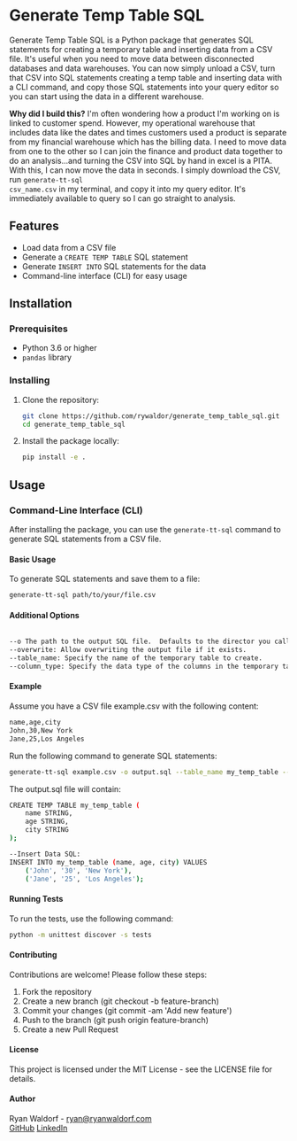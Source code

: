 # Generate Temp Table SQL

Generate Temp Table SQL is a Python package that generates SQL statements for creating a temporary table and inserting data from a CSV file.  It's useful when you need to move data between disconnected databases and data warehouses.  You can now simply unload a CSV, turn that CSV into SQL statements creating a temp table and inserting data with a CLI command, and copy those SQL statements into your query editor so you can start using the data in a different warehouse.

<b>Why did I build this?</b>  I'm often wondering how a product I'm working on is linked to customer spend.  However, my operational warehouse that includes data like the dates and times customers used a product is separate from my financial warehouse which has the billing data.  I need to move data from one to the other so I can join the finance and product data together to do an analysis...and turning the CSV into SQL by hand in excel is a PITA.  With this, I can now move the data in seconds.  I simply download the CSV, run <code>generate-tt-sql csv_name.csv</code> in my terminal, and copy it into my query editor.  It's immediately available to query so I can go straight to analysis.

## Features

- Load data from a CSV file
- Generate a `CREATE TEMP TABLE` SQL statement
- Generate `INSERT INTO` SQL statements for the data
- Command-line interface (CLI) for easy usage

## Installation

### Prerequisites

- Python 3.6 or higher
- `pandas` library

### Installing

1. Clone the repository:
    ```sh
    git clone https://github.com/rywaldor/generate_temp_table_sql.git
    cd generate_temp_table_sql
    ```

2. Install the package locally:
    ```sh
    pip install -e .
    ```

## Usage

### Command-Line Interface (CLI)

After installing the package, you can use the `generate-tt-sql` command to generate SQL statements from a CSV file.

#### Basic Usage

To generate SQL statements and save them to a file:
```sh
generate-tt-sql path/to/your/file.csv
```

#### Additional Options
```sh

--o The path to the output SQL file.  Defaults to the director you call the command in.
--overwrite: Allow overwriting the output file if it exists.
--table_name: Specify the name of the temporary table to create.
--column_type: Specify the data type of the columns in the temporary table. Defaults to TEXT which works for Redshift and Snowflake. Use STRING for BigQuery.
```

#### Example
Assume you have a CSV file example.csv with the following content:

```sh
name,age,city
John,30,New York
Jane,25,Los Angeles
```

Run the following command to generate SQL statements:

```sh
generate-tt-sql example.csv -o output.sql --table_name my_temp_table --column_type STRING
```

The output.sql file will contain:

```sh
CREATE TEMP TABLE my_temp_table (
    name STRING,
    age STRING,
    city STRING
);

--Insert Data SQL:
INSERT INTO my_temp_table (name, age, city) VALUES 
    ('John', '30', 'New York'),
    ('Jane', '25', 'Los Angeles');
```

#### Running Tests
To run the tests, use the following command:

```sh
python -m unittest discover -s tests
```

#### Contributing
Contributions are welcome! Please follow these steps:

1. Fork the repository
2. Create a new branch (git checkout -b feature-branch)
3. Commit your changes (git commit -am 'Add new feature')
4. Push to the branch (git push origin feature-branch)
5. Create a new Pull Request

#### License
This project is licensed under the MIT License - see the LICENSE file for details.

#### Author
Ryan Waldorf - ryan@ryanwaldorf.com<br/>
<a href="https://github.com/ryanwaldorf" target="_blank">GitHub</a>
<a href="https://www.linkedin.com/in/ryan-waldorf/" target="_blank">LinkedIn</a>